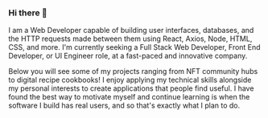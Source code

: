 ### Hi there 👋

I am a Web Developer capable of building user interfaces, databases, and the HTTP requests made between them using React, Axios, Node, HTML, CSS, and more. I'm currently seeking a Full Stack Web Developer, Front End Developer, or UI Engineer role, at a fast-paced and innovative company.

Below you will see some of my projects ranging from NFT community hubs to digital recipe cookbooks! I enjoy applying my technical skills alongside my personal interests to create applications that people find useful. I have found the best way to motivate myself and continue learning is when the software I build has real users, and so that's exactly what I plan to do.
